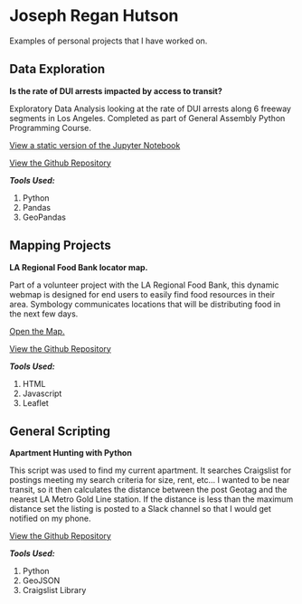 # Joseph Regan Hutson

Examples of personal projects that I have worked on.

## Data Exploration

**Is the rate of DUI arrests impacted by access to transit?**

Exploratory Data Analysis looking at the rate of DUI arrests along 6 freeway segments in Los Angeles. Completed as part of General Assembly Python Programming Course.

[View a static version of the Jupyter Notebook](https://jrhutson.github.io/dui_rate_vs_transit/)

[View the Github Repository](https://github.com/JRHutson/dui_rate_vs_transit)

***Tools Used:***
1. Python
2. Pandas
3. GeoPandas

## Mapping Projects

**LA Regional Food Bank locator map.**

Part of a volunteer project with the LA Regional Food Bank, this dynamic webmap is designed for end users to easily find food resources in their area. Symbology communicates locations that will be distributing food in the next few days. 

[Open the Map.](http://jrhutson.github.io/Food-Resource-Map/)

[View the Github Repository](https://github.com/JRHutson/Food-Resource-Map)

***Tools Used:***
1. HTML
2. Javascript
3. Leaflet

## General Scripting

**Apartment Hunting with Python**

This script was used to find my current apartment. It searches Craigslist for postings meeting my search criteria for size, rent, etc... I wanted to be near transit, so it then calculates the distance between the post Geotag and the nearest LA Metro Gold Line station. If the distance is less than the maximum distance set the listing is posted to a Slack channel so that I would get notified on my phone. 

[View the Github Repository](https://github.com/JRHutson/CraigslistHousing)

***Tools Used:***
1. Python
2. GeoJSON
3. Craigslist Library
